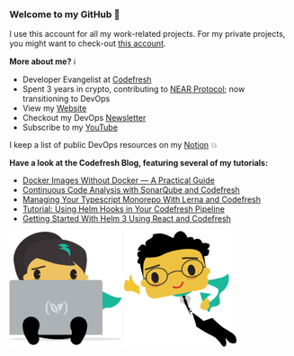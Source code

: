 ### Welcome to my GitHub :turtle:

I use this account for all my work-related projects. For my private projects, you might want to check-out [this account](https://github.com/AnaisUrlichs).

**More about me?** :information_source:
* Developer Evangelist at [Codefresh](https://codefresh.io/)
* Spent 3 years in crypto, contributing to [NEAR Protocol](https://github.com/near); now transitioning to DevOps
* View my [Website](https://anaisurl.com/)
* Checkout my DevOps [Newsletter](https://blog.anaisurl.com/tag/devops)
* Subscribe to my [YouTube](https://www.youtube.com/channel/UCb4mfRT5UWpjoUQRcIE2qOQ)

I keep a list of public DevOps resources on my [Notion](https://www.notion.so/DevOps-Diary-2e5c82e48d374442858fc8295070a4b8) :boom:

**Have a look at the Codefresh Blog, featuring several of my tutorials:**
<!-- BLOG-POST-LIST:START -->
- [Docker Images Without Docker — A Practical Guide](https://codefresh.io/devops/docker-images-without-docker-practical-guide/)
- [Continuous Code Analysis with SonarQube and Codefresh](https://codefresh.io/howtos/sonarqube/)
- [Managing Your Typescript Monorepo With Lerna and Codefresh](https://codefresh.io/howtos/lerna-monorepo/)
- [Tutorial: Using Helm Hooks in Your Codefresh Pipeline](https://codefresh.io/helm-tutorial/helm-hooks/)
- [Getting Started With Helm 3 Using React and Codefresh](https://codefresh.io/helm-tutorial/getting-started-with-helm-3/)
<!-- BLOG-POST-LIST:END -->

<img src="image1.png" alt="computer" width="200"/> <img src="image2.png" alt="drawing" width="200"/>
